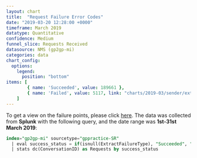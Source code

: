 ```yaml
---
layout: chart
title:  "Request Failure Error Codes"
date: "2019-03-20 12:28:00 +0000"
timeframe: March 2019
datatype: Quantitative
confidence: Medium
funnel_slice: Requests Received
datasource: NMS (gp2gp-mi)
categories: data
chart_config: 
  options:
    legend:
      position: "bottom"
items: [ 
        { name: 'Succeeded', value: 189661 },
        { name: 'Failed', value: 5117, link: "charts/2019-03/sender/extract-failure-error-code" }
    ]
---
```

To get a view on the failure points, please click [here](/prm-funnel/charts/2019-03/sender/extract-failure-points.html).
The data was collected from **Splunk** with the following query, and the date range was **1st-31st March 2019**:

```sql
index="gp2gp-mi" sourcetype="gppractice-SR" 
  | eval success_status = if(isnull(ExtractFailureType), "Succeeded", "Failed")
  | stats dc(ConversationID) as Requests by success_status
```
